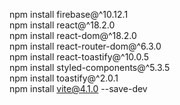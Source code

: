 npm install firebase@^10.12.1 <br />
npm install react@^18.2.0 <br />
npm install react-dom@^18.2.0 <br />
npm install react-router-dom@^6.3.0 <br />
npm install react-toastify@^10.0.5 <br />
npm install styled-components@^5.3.5 <br />
npm install toastify@^2.0.1 <br />
npm install vite@4.1.0 --save-dev <br />
